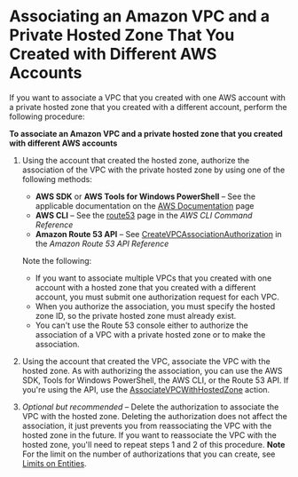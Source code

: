 # Associating an Amazon VPC and a Private Hosted Zone That You Created with Different AWS Accounts<a name="hosted-zone-private-associate-vpcs-different-accounts"></a>

If you want to associate a VPC that you created with one AWS account with a private hosted zone that you created with a different account, perform the following procedure: 

**To associate an Amazon VPC and a private hosted zone that you created with different AWS accounts**

1. Using the account that created the hosted zone, authorize the association of the VPC with the private hosted zone by using one of the following methods:
   + **AWS SDK** or **AWS Tools for Windows PowerShell** – See the applicable documentation on the [AWS Documentation](https://docs.aws.amazon.com/) page 
   + **AWS CLI** – See the [route53](https://docs.aws.amazon.com/cli/latest/reference/route53/index.html) page in the *AWS CLI Command Reference*
   + **Amazon Route 53 API** – See [CreateVPCAssociationAuthorization](https://docs.aws.amazon.com/Route53/latest/APIReference/API_CreateVPCAssociationAuthorization.html) in the *Amazon Route 53 API Reference*

   Note the following:
   + If you want to associate multiple VPCs that you created with one account with a hosted zone that you created with a different account, you must submit one authorization request for each VPC\.
   + When you authorize the association, you must specify the hosted zone ID, so the private hosted zone must already exist\.
   + You can't use the Route 53 console either to authorize the association of a VPC with a private hosted zone or to make the association\.

1. Using the account that created the VPC, associate the VPC with the hosted zone\. As with authorizing the association, you can use the AWS SDK, Tools for Windows PowerShell, the AWS CLI, or the Route 53 API\. If you're using the API, use the [AssociateVPCWithHostedZone](https://docs.aws.amazon.com/Route53/latest/APIReference/API_AssociateVPCWithHostedZone.html) action\. 

1. *Optional but recommended* – Delete the authorization to associate the VPC with the hosted zone\. Deleting the authorization does not affect the association, it just prevents you from reassociating the VPC with the hosted zone in the future\. If you want to reassociate the VPC with the hosted zone, you'll need to repeat steps 1 and 2 of this procedure\.
**Note**  
For the limit on the number of authorizations that you can create, see [Limits on Entities](DNSLimitations.md#limits-api-entities)\.